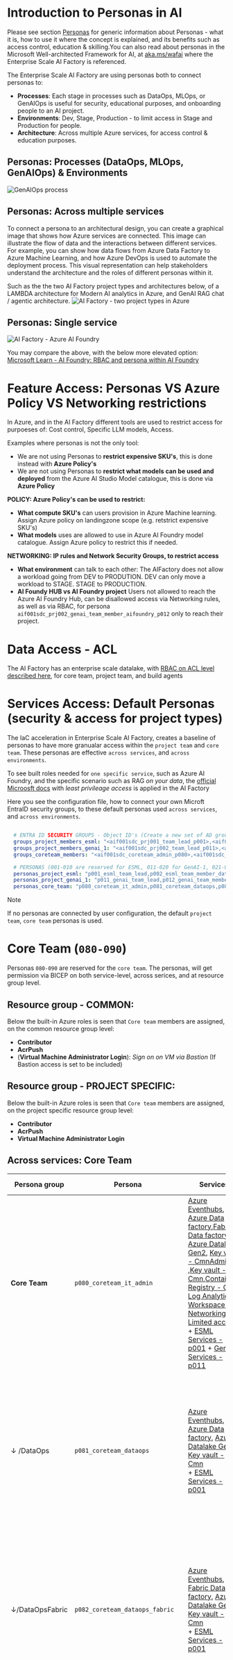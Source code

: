 
# Introduction to Personas in AI
Please see section [Personas](./25-personas.md) for generic information about Personas - what it is, how to use it where the concept is explained, and its benefits such as access control, education & skilling.You can also read about personas in the Microsoft Well-architected Framework for AI, at [aka.ms/wafai](https://learn.microsoft.com/en-us/azure/well-architected/ai/personas) where the Enterprise Scale AI Factory is referenced. 

The Enterprise Scale AI Factory are using personas both to connect personas to: 
- **Processes**: Each stage in processes such as DataOps, MLOps, or GenAIOps is useful for security, educational purposes, and onboarding people to an AI project.
- **Environments**: Dev, Stage, Production - to limit access in Stage and Production for people.
- **Architecture**: Across multiple Azure services, for access control & education purposes.

## Personas: Processes (DataOps, MLOps, GenAIOps) & Environments

![GenAIOps process](./images/25-personas-to-processes.png)

## Personas: Across multiple services
To connect a persona to an architectural design, you can create a graphical image that shows how Azure services are connected. This image can illustrate the flow of data and the interactions between different services. For example, you can show how data flows from Azure Data Factory to Azure Machine Learning, and how Azure DevOps is used to automate the deployment process. This visual representation can help stakeholders understand the architecture and the roles of different personas within it.

Such as the the two AI Factory project types and architectures below, of a LAMBDA architecture for Modern AI analytics in Azure, and GenAI RAG chat / agentic architecture.
![AI Factory - two project types in Azure](./images/25-two-architectures-v2.png)

## Personas: Single service

![AI Factory - Azure AI Foundry](./images/25-personas-one-servcice-aif.png)

You may compare the above, with the below more elevated option: <br>
[Microsoft Learn - AI Foundry: RBAC and persona within AI Foundry](https://learn.microsoft.com/en-us/azure/ai-studio/concepts/rbac-ai-studio)

# Feature Access: Personas VS Azure Policy VS Networking restrictions
In Azure, and in the AI Factory different tools are used to restrict access for purpoeses of: Cost control, Specific LLM models, Access. 

Examples where personas is not the only tool:
- We are not using Personas to **restrict expensive SKU's**, this is done instead with **Azure Policy's**
- We are not using Personas to **restrict what models can be used and deployed** from the Azure AI Studio Model catalogue, this is done via **Azure Policy**

**POLICY: Azure Policy's can be used to restrict:**
- **What compute SKU's** can users provision in Azure Machine learning. Assign Azure policy on landingzone scope (e.g. retstrict expensive SKU's)
- **What models** uses are allowed to use in Azure AI Foundry model catalogue. Assign Azure policy to restrict this if needed.

**NETWORKING: IP rules and Network Security Groups, to restrict access**
- **What environment** can talk to each other: The AIFactory does not allow a workload going from DEV to PRODUTION. DEV can only move a workload to STAGE. STAGE to PRODUCTION.
- **AI Foundy HUB vs AI Foundry project** Users not allowed to reach the Azure AI Foundry Hub, can be disallowed access via Networking rules, as well as via RBAC, for persona `aif001sdc_prj002_genai_team_member_aifoundry_p012` only to reach their project.

# Data Access - ACL
The AI Factory has an enterprise scale datalake, with [RBAC on ACL level described here](../10-19/12-permissions-users-ad-sps.md), for core team, project team, and build agents

# Services Access: Default Personas (security & access for project types)

The IaC acceleration in Enterprise Scale AI Factory, creates a baseline of personas to have more granualar access within the `project team` and `core team`.
These personas are effective `across services`, and `across environments`.

To see built roles needed for `one specific service`, such as Azure AI Foundry, and the specific scenario such as RAG *on your data*, the [official Microosft docs](https://learn.microsoft.com/en-us/azure/ai-studio/concepts/rbac-ai-studio) with *least privileage access* is applied in the AI Factory

Here you see the configuration file, how to connect your own Microft EntraID security groups, to these default personas used `across services`, and `across environments`.

```yaml

  # ENTRA ID SECURITY GROUPS - Object ID's (Create a new set of AD groups per project team. 001,002, etc)
  groups_project_members_esml: "<aif001sdc_prj001_team_lead_p001>,<aif001sdc_prj001_team_member_ds_p002>,<aif001sdc_prj001_team_member_fend_p003>" #[GH-Secret] 3 groups of users. All except p001 group can be empty groups.
  groups_project_members_genai_1: "<aif001sdc_prj002_team_lead_p011>,<aif001sdc_prj002_genai_team_member_aifoundry_p012>,<aif002sdc_prj001_genai_team_member_agentic_p013>,<aif001sdc_prj001_genai_team_member_dataops_p014>,<aif001sdc_prj001_team_member_fend_p015>" #[GH-Secret] 5 groups. All except p011 group can be empty groups. ObjectID for Entra ID security groups in a commas separated list, without space
  groups_coreteam_members: "<aif001sdc_coreteam_admin_p080>,<aif001sdc_coreteam_dataops_p081>,<aif001sdc_coreteam_dataops_fabric_p082>" #[GH-Secret] 3 groups. All except p080 group can be empty groups.

  # PERSONAS (001-010 are reserved for ESML, 011-020 for GenAI-1, 021-030 for GenAI-2, 080-090 for CoreTeam. 100-110 for Service Principals)
  personas_project_esml: "p001_esml_team_lead,p002_esml_team_member_datascientist,p003_esml_team_member_front_end,p101_esml_team_process_ops" # 4 Personas where first 3 contains users. The 4th is of type Service Principal.
  personas_project_genai_1: "p011_genai_team_lead,p012_genai_team_member_aifoundry,p013_genai_team_member_agentic,p014_genai_team_member_dataops,p015_genai_team_member_frontend,p102_esml_team_process_ops" # 6 Personas where 5 contain users. 
  personas_core_team: "p080_coreteam_it_admin,p081_coreteam_dataops,p082_coreteam_dataops_fabric, p103_coreteam_team_process_iac,p104_coreteam_team_process_ops" # 4 Personas, whereof first 3 contains users. The 4th is a service principal. These personas are mapped to group_coreteam_members

```

> [!NOTE]
> If no personas are connected by user configuration, the default `project team`, `core team` personas is used.

# Core Team (`080-090`)
Personas `080-090` are reserved for the `core team`. The personas, will get permission via BICEP on both service-level, across serices, and at resource group level.

## Resource group - COMMON:

Below the built-in Azure roles is seen that `Core team` members are assigned, on the common resource group level:
- **Contributor**
- **AcrPush**
- (**Virtual Machine Administrator Login**): *Sign on on VM via Bastion* (If Bastion access is set to be included)

## Resource group - PROJECT SPECIFIC:
Below the built-in Azure roles is seen that `Core team` members are assigned, on the project specific resource group level:
- **Contributor**
- **AcrPush**
- **Virtual Machine Administrator Login**

## Across services: Core Team
Persona group| Persona|Services|Purpose|Scenarios|Link to education|Environment
|---|---|---|---|---|---|---|
|**Core Team**|`p080_coreteam_it_admin`|[Azure Eventhubs](), [Azure Data factory](),[Fabric Data factory](), [Azure Datalake Gen2](), [Key vault - CmnAdmin ](),[Key vault - Cmn](),[Container Registry - Cmn](), [Log Analytics Workspace](), [Networking - Limited access]() <br> + [ESML Services - p001]() + [GenAI Services - p011]() |Same as 2019 persona `core team`, e.g. Governance of AI factory. Access to the `common area` of the AIFactory + optionally one assinged project, for DataOps purpose. | Configure & Trigger IaC pipelines, DataOps, MLOps, GenAIOps, RAG, Agentic |[Microsoft Learn](https://learn.microsoft.com/en-us/azure/ai-services/openai/concepts/use-your-data?tabs=ai-search%2Ccopilot)|Dev|
|↓ /DataOps|`p081_coreteam_dataops`|[Azure Eventhubs](), [Azure Data factory](), [Azure Datalake Gen2](), [Key vault - Cmn]() <br> + [ESML Services - p001]()| DataOps purpose. Have access to `kv-cmnadm keyvault` with info on data sources and `kv-cmn keyvault` to access the MASTER folder structure in the datalake, and projects IN-folder. Can read from data source, and write to MASTER folder, and projects IN folder. Purpose: Bootstrap  projects with data in their datalake projectIN-folder.| DataOps |[Microsoft Learn](https://learn.microsoft.com/en-us/azure/ai-services/openai/concepts/use-your-data?tabs=ai-search%2Ccopilot)|Dev |
|↓/DataOpsFabric|`p082_coreteam_dataops_fabric`|[Azure Eventhubs](), [Fabric Data factory](), [Azure Datalake Gen2](), [Key vault - Cmn]() <br> + [ESML Services - p001]()| DataOps purpose. Have access to `kv-cmnadm keyvault` with info on data sources, and `kv-cmn keyvault` to access the MASTER folder structure in the datalake,and projects IN-folder. Can read from data source, and write to MASTER folder, and projects IN folder. Purpose: Bootstrap  projects with data in their datalake projectIN-folder.| DataOps |[Microsoft Learn](https://learn.microsoft.com/en-us/azure/ai-services/openai/concepts/use-your-data?tabs=ai-search%2Ccopilot)| Dev |
|**Build Agent**|`p103_coreteam_team_process_iac`|[Github Action]() or [Azure Devops - pipeline/service connetion]() |Service Principle for `core team` IaC activitites - Automation of AI factory. OWNER access for subscriptions of the AIFactory, to automate IaC provisioning.Have access to `seeding keyvault` to copy project related information  | IaC pipelines |[Microsoft Learn](https://learn.microsoft.com/en-us/azure/devops/pipelines/agents/agents?view=azure-devops&tabs=yaml%2Cbrowser)|Stage,Prod |
|**Build Agent**|`p104_coreteam_team_process_ops`|[Azure Eventhubs](), [Azure Data factory]() / [Fabric Data factory](), [Azure Datalake Gen2](), [Key vault - Cmn]() <br> + [ESML Services - p001]()| DataOps purpose.Have access to `kv-cmnadm keyvault` and `kv-cmn keyvault` with info on data sources and datalake. This is a Service Principle/process used for BuildAgent/Processes to automate `core team` tasks, to bootstrap the projects with data in their datalake project folder.| DataOps, Monitoring & Alerting |[Microsoft Learn WAF AI - MLOps & GenAIOps](https://learn.microsoft.com/en-us/azure/well-architected/ai/mlops-genaiops)| Stage,Prod |

# Project Team: ProjectType GenAI (Personas: `011-020`)

Personas `011-020` are reserved within the main persona `project team` and the project type `GenAI-1`. The personas, will get permission via BICEP on both service-level, across serices, and at resource group level.

## Resource group - COMMON Services:

Built-in Azure roles (most personas) for `Project team` members, on the common service level, in the common resource group:
- **Azure Container Registry: Reader**: *access to the common Azure container registry*
- **Azure Container Registry: AcrPush**: *access the common Azure container registry*
- **Azure Datalake Gen2 - project folder: ACL**: *acccess the project specific folder* [Read more about ACL (Read,Write, Execute)](../10-19/12-permissions-users-ad-sps.md)

## Resource group - PROJECT SPECIFIC:
Built-in Azure roles (most personas) for `Project team` members, on the resource group level:
- **Reader**: *access to the Azure AI foundry hub and project.
- **AcrPush**: *push container images to an Azure Container Registry*

Some *persona specific* built-in roles, will also be assigned on resource group level.  Example of persona `p011_genai_team_lead`:
- **Azure AI Inference Deployment Operator**: *Grants permission to create resource deployments for AI inference.*
- **Azure Machine Learning Workspace Connection Secrets Reader**:  *Grants permission to read secrets from workspace connections. Used when deploying machine learning models that need to access external services securely.*
- **AzureML Data Scientist**: *permissions to perform data science tasks within the AI project /workspace. Cannot create or delete compute resources and modifying the workspace itself*
- **Role Based Access Control Administrator**: *For administrators to assign roles, but does not allow managing access through other methods like Azure Policy*
- **Virtual Machine Administrator Login**: *Sign on on VM via Bastion*

## Across services: GenAI
Each persona has access to **multiple** Azure services, to be able to work in various use cases and scenarios.

Persona group| Persona|Services|Purpose|Scenarios|Link to education|Environment
|---|---|---|---|---|---|---|
|**Project Team**|`p011_genai_team_lead`|[Azure AI hub](#service-ai-foundry),[Azure AI project](),[Application Insights](),[Azure AI services](),[Machine learning online endpoint](),[Key vault](),[Container Registry - Cmn/Prj](), [*Search service*](),[Storage account 1](),[Storage account 2](), [Azure Datalake Gen2 - project folder]()| Project onboarding & AI Foundry HUB management. GenAI tools. Access to `project keyvault` with info on GenAI services.| GenAIOps, RAG, Agentic, Finetuning |[Microsoft Learn: WAF AI](https://learn.microsoft.com/en-us/azure/well-architected/ai/)| Dev |
|↓ /AIFoundryRAGAgentic|`p012_genai_team_member_aifoundry`|[Azure AI project](#service-ai-foundry),[Application Insights](),[Azure AI services](),[Machine learning online endpoint](),[Key vault](),[Container Registry - Cmn/Prj](), [*Search service*](),[Storage account 1](),[Storage account 2](), [Azure Datalake Gen2 - project folder]()|  GenAI tools. Access to `project keyvault` with info on GenAI services. | Enable access for full RAG scenario. Azure AI foundry on your data with Azure AI Search. AI foundry Agentic, AI foundry finetuning |[Microsoft Learn: AI Foundry on your data](https://learn.microsoft.com/en-us/azure/ai-services/openai/concepts/use-your-data?tabs=ai-search%2Ccopilot)| Dev|
|↓ /UnmanagedAgenticFinetuning|`p013_genai_team_member_agentic`|[Azure Machine Learning](#service-azure-machine-learning-esml-persona-p002_esml_team_member_datascientist),[Application Insights](),[Azure AI services](),[Machine learning online endpoint](),[Key vault](),[Container Registry - Cmn/Prj](), [*Search service*](),[Storage account 1](),[Storage account 2](), [Azure Datalake Gen2 - project folder]()| GenAI tools + Unmanaged Agentic, custom finetuning. Access to `project keyvault` with info on GenAI services. |  GenAIOps, Unmanaged Agentic/Finetuning |[1)Microsoft Learn: Finetune with Azure Machine Learning](https://learn.microsoft.com/en-us/training/modules/finetune-foundation-model-with-azure-machine-learning/) [2)Github: Magentic-One/Autogen](https://microsoft.github.io/autogen/stable/user-guide/agentchat-user-guide/magentic-one.html)| Dev |
|↓ /DataOps|`p014_genai_team_member_dataops`| [*Search service - endpoint*](),[Machine learning online endpoint](),[Key vault](),[Storage account 2](), [Azure Datalake Gen2 - project folder]()| DataOps. When DataOps team `p081_coreteam_dataops` moved data to project folder, a trigger  this persona will use the new data, for either RAG or finetuning, calling pipeline/SDK. Access to `project keyvault` with info on GenAI services. | DataOps to RAG/Finetuning |[Microsoft Learn: WAF AI - Grounding data](https://learn.microsoft.com/en-us/azure/well-architected/ai/grounding-data-design)| Dev |
|↓ /FrontEnd|`p015_genai_team_member_frontend`|[Azure WebApp](https://github.com/microsoft/sample-app-aoai-chatGPT/tree/main),[Azure API Management - GenAI Gateway](), [Azure AI services - endpoint](),[Machine learning online endpoint](),[Key vault](), [Cosmos DB]()|Front end development, configuring and calling endpoints for a Chat RAG scenario, saving history in Cosmos DB. Access to `project keyvault` with info on endpoints to consume. | Front end |[Github: RAG WebApp](https://github.com/microsoft/sample-app-aoai-chatGPT/tree/main)| Dev |
|Build Agent|`p102_esml_team_process_ops`|[Azure AI project](),[Azure Machine Learning](#service-azure-machine-learning-esml-persona-p002_esml_team_member_datascientist),[Azure WebApp](https://github.com/microsoft/sample-app-aoai-chatGPT/tree/main),[Application Insights](),[Azure AI services](),[Machine learning online endpoint](),[Key vault](),[Container Registry - Cmn/Prj](), [*Search service*](),[Storage account 1](),[Storage account 2](), [Azure Datalake Gen2 - project folder]()  [Cosmos DB]()| GenAIOps purpose. Access to `project keyvault` with info on GenAI services and endpoints, using SDK and project specific storage to automate build of GenAIOps artifacts.| GenAIOps, RAG, Agentic, Finetuning, Monitoring & Alerting |[Microsoft Learn: WAF AI - MLOps & GenAIOps](https://learn.microsoft.com/en-us/azure/well-architected/ai/mlops-genaiops)| Stage, Production |

## Within services: GenAI
### Service: `Azure AI Foundry`: GenAI

Depending on persona an Azure AI Foundry Hub can be assigned the built-in roles: `Azure AI Administrator`, `Azure AI Developer`, and an Azure AI Foundry project can be assigned the built-in roles: `Azure AI Administrator`, `Azure Machine Learning Workspace Connection Secrets Reader`, `AzureML Metrics Writer (preview)`

> [!NOTE]
> In the AI Factory, we are not using the elevated `Owner` or `Contributor` role on the AI Hub (even if possible), this since the AI Factory IaC already auotomates that part. From [MS Learn - about Owner](https://learn.microsoft.com/en-us/azure/ai-studio/concepts/rbac-ai-studio#default-roles-for-the-hub) Owner: *Full access to the hub, including the ability to manage and create new hubs and assign permissions. This role is automatically assigned to the hub creator*. 
>- In the AI Factory no user can create new Hubs. Only core team, using using the IaC Automation that ensures networking & RBAC to be assigned accordingly, and that integration to other serivces (AI Search, WebApp, Storage, CosmosDB) works.

Explanation `AzureML Data Scientist` (`Azure AI Developer`)
- For now, the AI Factory setup of *AI Foundry Hub* and *AI project* only needs the `AzureML Data Scientist` built-in role to function - but the parenthesis states that since the product group have updated to use the more elevated role `Azure AI Developer`, the AI Factory will also update to that role, in near future.
    - Elevated difference: *The Azure AI Developer role is more elevated because it encompasses a wider range of actions, including the ability to create projects and manage compute resources, which are not included in the AzureML Data Scientist role*

Persona group|Persona|AI Hub roles |AI Project roles|Purpose|Env
|---|---|---|---|---|---|
|AIFactory IaC/Core team|`p080_coreteam_it_admin`|`Azure AI Administrator,Azure AI Developer`,`Azure AI Inference Deployment Operator (RG)`|`Azure AI Administrator,Azure AI Developer`,`Azure Machine Learning Workspace Connection Secrets Reader(RG)`| AIFactory IaC ensures hub is set up to their enterprise standards and assigns `p080_coreteam_it_admin` ability to manage the hub, audit compute, connections, create shared connections. Only by using the AI Factory IaC, Core team can create new Hub with 1 default AI Project project via an GenAI project - including connectiont to Azure AI Services, AI Search, and keuvaylt information bootstrapped.| Dev|
|Project Team|`p012_genai_team_member_aifoundry`|`Azure AI Developer`|`AzureML Data Scientist` (`Azure AI Developer`)| Perform all actions except create new hubs and manage the hub permissions. Create compute, and connections. HENCE: Users can interact with existing Azure AI resources such as Azure OpenAI, Azure AI Search, and Azure AI services.Build and deploy AI models within a project and create assets that enable development such as computes and connections, model deployments, RAG scenario, Finetuning|Dev|
|Project Team|`p013_genai_team_member_agentic`|`Azure AI Developer`,`Azure AI Inference Deployment Operator (RG)`|`AzureML Data Scientist` (`Azure AI Developer`),`Azure Machine Learning Workspace Connection Secrets Reader(RG)`|Perform all actions except create new hubs and manage the hub permissions. Create compute, and connections. HENCE: Users can interact with existing Azure AI resources such as Azure OpenAI, Azure AI Search, and Azure AI services.Build and deploy AI models within a project and create assets that enable development such as computes and connections, model deployments, RAG scenario, Finetuning, Agentic scenario| Dev |
|Project Team|`p014_genai_team_member_dataops`|`Azure AI Developer`,`Azure AI Inference Deployment Operator (RG)`|`AzureML Data Scientist` (`Azure AI Developer`),`Azure Machine Learning Workspace Connection Secrets Reader(RG)`| Consume connections and use the SDK to re-index for grouding RAG scenarios, or finetuning|Dev|
|Project Team|`p102_esml_team_process_ops`|`Azure AI Developer`,`Azure AI Inference Deployment Operator (RG)`|`Azure AI Developer`,`Azure Machine Learning Workspace Connection Secrets Reader(RG)`| Perform all actions except create new hubs and manage the hub permissions. For example, users can create projects, compute, and connections. Users can assign permissions within their project. HENCE: Users can interact with existing Azure AI resources such as Azure OpenAI, Azure AI Search, and Azure AI services.Build and deploy AI models within a project and create assets that enable development such as computes and connections, model deployments, RAG scenario, Finetuning |Stage, Production|

Note: Some roles are assigned on **Resource group** scope:
- AI Hub: **Azure AI Inference Deployment Operator**: *Perform all actions required to create a resource deployment within a resource group.*
- AI Project: **Azure Machine Learning Workspace Connection Secrets Reader**: *Grants permission to read secrets from workspace connections. Used when deploying machine learning models that need to access external services securely.*

Note: Below roles are **not set** explicitly for AI Foundry Hub in AI factory - due to reasons mentioned in *Not set reason*: 
- AI Hub: **Reader**: *Read only access to the hub. This role is automatically assigned to all project members within the hub*
    - **Not set reason**: Since all users in the GenAI project already has Reader on Resource group level.
- AI Hub: **Owner**:*Full access to the hub, including the ability to manage and create new hubs and assign permissions. This role is automatically assigned to the hub creator*
    - **Not set reason**: Since **too elevated access**, and since this is already automated in the AI Factory IaC pipelines. No end-users needs this access.
- AI Hub: **Contributor**: *User has full access to the hub, including the ability to create new hubs*
    - **Not set reason**: Since **too elevated access**, and since this is already automated in the AI Factory IaC pipelines. No end-users needs this access.

[Microsoft docs](https://learn.microsoft.com/en-us/azure/ai-studio/concepts/rbac-ai-studio#default-roles-for-the-hub)

### Service: `Azure AI Search`: GenAI

Persona group|Personas|Roles|Purpose|Environment
|---|---|---|---|---|
|Project Team|`p011_genai_team_lead`,`p012_genai_team_member_aifoundry`, |`Search Index Data Contributor`,`Search Service Contributor`| Management: Search service and its indexes, including creating and configuring indexes, indexers, and other objects. Data operations: load data into indexes, run indexing jobs, and modify index content.| Dev| 
|Project Team|`p102_esml_team_process_ops` |`Search Index Data Contributor`,`Search Service Contributor`| Management: Search service and its indexes, including creating and configuring indexes, indexers, and other objects. Data operations: load data into indexes, run indexing jobs, and modify index content.| Stage, Production |

### Service: `Azure AI Services`: GenAI

Persona group|Personas|Roles|Purpose|Environment
|---|---|---|---|---|
|Project Team|`p011_genai_team_lead`,`p012_genai_team_member_aifoundry`, |`Cognitive Services OpenAI Contributor`,`Cognitive Services OpenAI User`,`Cognitive Services Usages Reader`| Creating and fine-tuning models, uploading datasets, and viewing and querying data. Monitor quota usage and resource consumption, helping you manage and optimize your Azure OpenAI resources effectively.| Dev|
|Project Team|`p102_esml_team_process_ops` |`Cognitive Services OpenAI Contributor`,`Cognitive Services OpenAI User`,`Cognitive Services Usages Reader`| Creating and fine-tuning models, uploading datasets, and viewing and querying data. Monitor quota usage and resource consumption, helping you manage and optimize your Azure OpenAI resources effectively.| Stage, Production|

### Service: `Azure Blob Storage 1 - AI Foundry`: GenAI

Persona group|Personas|Roles|Purpose|Environment
|---|---|---|---|---|
|Project Team|`p011_genai_team_lead`,`p012_genai_team_member_aifoundry` |`Storage Blob Data Contributor`| Required for AI foundry meta data, and for AI Foundry RAG scenario | Dev |
|Project Team|`p102_esml_team_process_ops` |`Storage Blob Data Contributor`| Required for reading and writing data to the blob storage, for AI Foundry RAG scenario |  Stage, Production|

### Service: `Azure Blob Storage 2 - User Data & Fintuning`: GenAI

Persona group|Personas|Roles|Purpose|Environment
|---|---|---|---|---|
|Project Team|`p011_genai_team_lead`,`p012_genai_team_member_aifoundry` |`Storage Blob Data Owner`| Required for AI Foundry in finetuning scenario. Also for reading and writing user data to the blob storage, separated from AI Foundry meta data. | Dev |
|Project Team|`p102_esml_team_process_ops` |`Storage Blob Data Contributor`| Required for AI Foundry in finetuning scenario. Also for reading and writing user data to the blob storage, separated from AI Foundry meta data. |  Stage, Production|

### Service: `Azure Keyvault`: GenAI

Persona group|Personas|Access policys |Purpose|Environment
|---|---|---|---|---|
|Project Team|`p011_genai_team_lead`,`p012_genai_team_member_aifoundry` |`GET, LIST, SET, DELETE` | Access to project keyvault with info on endpoints, project specific artifacts| Dev |
|Project Team|`p102_esml_team_process_ops` |`GET, LIST, SET`| Access to project keyvault with info on endpoints, project specific artifacts |  Stage, Production|


# Project Team: ProjectType ESML (`001-010`)

Personas `001-010` are reserved within the main persona `project team` for project type `ESML`.

## Across services: ESML

Persona group| Persona|Services|Purpose|Scenarios|Link to education|Environment
|---|---|---|---|---|---|---|
|**Project Team**|`p001_esml_team_lead`|[Azure Machine Learning](#service-azure-machine-learning-esml-persona-p002_esml_team_member_datascientist),[Azure Data factory](),[Application Insights](),[AKS private project cluster](),[Key vault- project specific](),[Container Registry - Cmn/Prj](),[Azure Eventhubs](), [*Azure Databricks*](),[Storage account 1 - AML(R/W/E)](), [Azure Datalake Gen2 - project folder(R/W/E)](), [Managed Identity]()| Project onboarding & Azure Machine Learning management.Use various Azure ML compute (define code, train, serve models). Clone notebooks. Compute Instance creation. Compute Clusters creation. Deploy on private AKS cluster. R/W images to ACR. Access to `project keyvault` with info on services, project specific artifacts| DataOps, MLOps, Finetuning |[Microsoft Learn - MLOps:AIFactory](https://learn.microsoft.com/en-us/azure/cloud-adoption-framework/ready/azure-best-practices/ai-machine-learning-mlops?source=docs)| Dev |
|↓ /DataScientist|`p002_esml_team_member_datascientist`|[Azure Machine Learning](#service-azure-machine-learning-esml-persona-p002_esml_team_member_datascientist),[Application Insights](),[AKS private project cluster](),[Key vault- project specific](),[Container Registry - Cmn/Prj](), [*Azure Databricks*](),[Storage account 1 - AML(R/E)](), [Azure Datalake Gen2 - project folder (R/W/E)](), [Managed Identity]()| Use various Azure ML compute (define code, train, serve models). Clone notebooks. Compute Instance creation. Compute Clusters creation. Deploy on private AKS cluster. R/W images to ACR. Access to `project keyvault` with info on services, project specific artifacts| MLOps, Finetuning, |[Microsoft Learn - MLOps:AIFactory](https://learn.microsoft.com/en-us/azure/cloud-adoption-framework/ready/azure-best-practices/ai-machine-learning-mlops?source=docs)| Dev |
|↓ /Inference |`p003_esml_team_member_front_end`|[Azure Machine Learning - endpoints (batch/online)](#service-azure-machine-learning-esml-persona-p002_esml_team_member_datascientist),[Azure API Management ](),[Key vault- project specific](), [*Azure Databricks*](),[Azure Datalake Gen2 - project folder (R/W/E)](), [Managed Identity]()| Inference models, consolidate endpoints from Azure ML to API Management. Test endpoints. Access to `project keyvault` with info on endpoints, project specific artifacts| Inference & Consuming endpoints, Monitoring |[Microsoft Learn - MLOps:AIFactory](https://learn.microsoft.com/en-us/azure/cloud-adoption-framework/ready/azure-best-practices/ai-machine-learning-mlops?source=docs)| Dev |
|Build Agent|`p101_esml_team_process_ops`|[Azure Machine Learning](#service-azure-machine-learning-esml-persona-p002_esml_team_member_datascientist),[Azure Data factory](),[Application Insights](),[AKS private project cluster](),[Key vault- project specific](),[Container Registry - Cmn/Prj](),[Azure Eventhubs](), [*Azure Databricks*](),[Storage account 1 - AML(R/W/E)](), [Azure Datalake Gen2 - project folder(R/W/E)](), [Managed Identity]()| DataOps, MLOps purpose. Access to `project keyvault` with info on services and endpoints, using SDK and project specific storage to automate build of MLOps pipelines & Endpoints | DataOps, MLOps, Monitoring & Alerting |[Microsoft Learn: WAF AI - MLOps & GenAIOps](https://learn.microsoft.com/en-us/azure/well-architected/ai/mlops-genaiops)| Stage, Production |

## Within services: ESML

### Service: `Azure Machine Learning`: ESML (Persona: `p002_esml_team_member_datascientist`)

## How-to Create EntraID groups, Connect to Personas, Add info to seeding keyvault

[Ask your AI Factory core team to read this](../10-19/16-ad-groups-personas.md)
